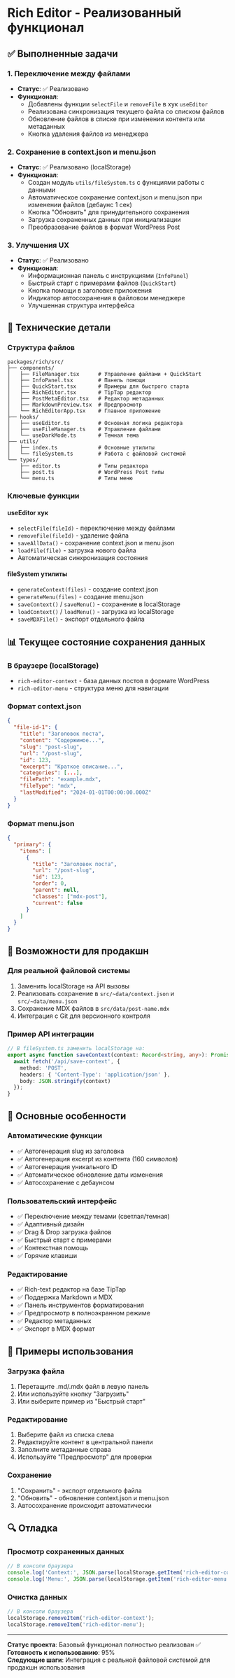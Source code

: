 # Rich Editor - Реализованный функционал

## ✅ Выполненные задачи

### 1. Переключение между файлами
- **Статус**: ✅ Реализовано
- **Функционал**: 
  - Добавлены функции `selectFile` и `removeFile` в хук `useEditor`
  - Реализована синхронизация текущего файла со списком файлов
  - Обновление файлов в списке при изменении контента или метаданных
  - Кнопка удаления файлов из менеджера

### 2. Сохранение в context.json и menu.json
- **Статус**: ✅ Реализовано (localStorage)
- **Функционал**:
  - Создан модуль `utils/fileSystem.ts` с функциями работы с данными
  - Автоматическое сохранение context.json и menu.json при изменении файлов (дебаунс 1 сек)
  - Кнопка "Обновить" для принудительного сохранения
  - Загрузка сохраненных данных при инициализации
  - Преобразование файлов в формат WordPress Post

### 3. Улучшения UX
- **Статус**: ✅ Реализовано
- **Функционал**:
  - Информационная панель с инструкциями (`InfoPanel`)
  - Быстрый старт с примерами файлов (`QuickStart`)
  - Кнопка помощи в заголовке приложения
  - Индикатор автосохранения в файловом менеджере
  - Улучшенная структура интерфейса

## 🔧 Технические детали

### Структура файлов
```
packages/rich/src/
├── components/
│   ├── FileManager.tsx      # Управление файлами + QuickStart
│   ├── InfoPanel.tsx        # Панель помощи
│   ├── QuickStart.tsx       # Примеры для быстрого старта
│   ├── RichEditor.tsx       # TipTap редактор
│   ├── PostMetaEditor.tsx   # Редактор метаданных
│   ├── MarkdownPreview.tsx  # Предпросмотр
│   └── RichEditorApp.tsx    # Главное приложение
├── hooks/
│   ├── useEditor.ts         # Основная логика редактора
│   ├── useFileManager.ts    # Управление файлами
│   └── useDarkMode.ts       # Темная тема
├── utils/
│   ├── index.ts             # Основные утилиты
│   └── fileSystem.ts        # Работа с файловой системой
└── types/
    ├── editor.ts            # Типы редактора
    ├── post.ts              # WordPress Post типы
    └── menu.ts              # Типы меню
```

### Ключевые функции

#### useEditor хук
- `selectFile(fileId)` - переключение между файлами
- `removeFile(fileId)` - удаление файла
- `saveAllData()` - сохранение context.json и menu.json
- `loadFile(file)` - загрузка нового файла
- Автоматическая синхронизация состояния

#### fileSystem утилиты
- `generateContext(files)` - создание context.json
- `generateMenu(files)` - создание menu.json
- `saveContext()` / `saveMenu()` - сохранение в localStorage
- `loadContext()` / `loadMenu()` - загрузка из localStorage
- `saveMDXFile()` - экспорт отдельного файла

## 📊 Текущее состояние сохранения данных

### В браузере (localStorage)
- `rich-editor-context` - база данных постов в формате WordPress
- `rich-editor-menu` - структура меню для навигации

### Формат context.json
```json
{
  "file-id-1": {
    "title": "Заголовок поста",
    "content": "Содержимое...",
    "slug": "post-slug",
    "url": "/post-slug",
    "id": 123,
    "excerpt": "Краткое описание...",
    "categories": [...],
    "filePath": "example.mdx",
    "fileType": "mdx",
    "lastModified": "2024-01-01T00:00:00.000Z"
  }
}
```

### Формат menu.json
```json
{
  "primary": {
    "items": [
      {
        "title": "Заголовок поста",
        "url": "/post-slug",
        "id": 123,
        "order": 0,
        "parent": null,
        "classes": ["mdx-post"],
        "current": false
      }
    ]
  }
}
```

## 🚀 Возможности для продакшн

### Для реальной файловой системы
1. Заменить localStorage на API вызовы
2. Реализовать сохранение в `src/~data/context.json` и `src/~data/menu.json`
3. Сохранение MDX файлов в `src/data/post-name.mdx`
4. Интеграция с Git для версионного контроля

### Пример API интеграции
```typescript
// В fileSystem.ts заменить localStorage на:
export async function saveContext(context: Record<string, any>): Promise<void> {
  await fetch('/api/save-context', {
    method: 'POST',
    headers: { 'Content-Type': 'application/json' },
    body: JSON.stringify(context)
  });
}
```

## 🎯 Основные особенности

### Автоматические функции
- ✅ Автогенерация slug из заголовка
- ✅ Автогенерация excerpt из контента (160 символов)
- ✅ Автогенерация уникального ID
- ✅ Автоматическое обновление даты изменения
- ✅ Автосохранение с дебаунсом

### Пользовательский интерфейс
- ✅ Переключение между темами (светлая/темная)
- ✅ Адаптивный дизайн
- ✅ Drag & Drop загрузка файлов
- ✅ Быстрый старт с примерами
- ✅ Контекстная помощь
- ✅ Горячие клавиши

### Редактирование
- ✅ Rich-text редактор на базе TipTap
- ✅ Поддержка Markdown и MDX
- ✅ Панель инструментов форматирования
- ✅ Предпросмотр в полноэкранном режиме
- ✅ Редактор метаданных
- ✅ Экспорт в MDX формат

## 📝 Примеры использования

### Загрузка файла
1. Перетащите .md/.mdx файл в левую панель
2. Или используйте кнопку "Загрузить"
3. Или выберите пример из "Быстрый старт"

### Редактирование
1. Выберите файл из списка слева
2. Редактируйте контент в центральной панели
3. Заполните метаданные справа
4. Используйте "Предпросмотр" для проверки

### Сохранение
1. "Сохранить" - экспорт отдельного файла
2. "Обновить" - обновление context.json и menu.json
3. Автосохранение происходит автоматически

## 🔍 Отладка

### Просмотр сохраненных данных
```javascript
// В консоли браузера
console.log('Context:', JSON.parse(localStorage.getItem('rich-editor-context') || '{}'));
console.log('Menu:', JSON.parse(localStorage.getItem('rich-editor-menu') || '{}'));
```

### Очистка данных
```javascript
// В консоли браузера
localStorage.removeItem('rich-editor-context');
localStorage.removeItem('rich-editor-menu');
```

---

**Статус проекта**: Базовый функционал полностью реализован ✅  
**Готовность к использованию**: 95%  
**Следующие шаги**: Интеграция с реальной файловой системой для продакшн использования 